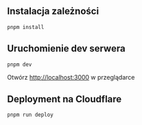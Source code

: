 ## Instalacja zależności

```bash
pnpm install
```

## Uruchomienie dev serwera 

```bash
pnpm dev
```

Otwórz [http://localhost:3000](http://localhost:3000) w przeglądarce

## Deployment na Cloudflare

```bash
pnpm run deploy
```